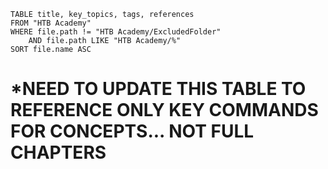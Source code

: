 

```dataview
TABLE title, key_topics, tags, references
FROM "HTB Academy"
WHERE file.path != "HTB Academy/ExcludedFolder"
    AND file.path LIKE "HTB Academy/%"
SORT file.name ASC

```









# *NEED TO UPDATE THIS TABLE TO REFERENCE ONLY KEY COMMANDS FOR CONCEPTS... NOT FULL CHAPTERS




